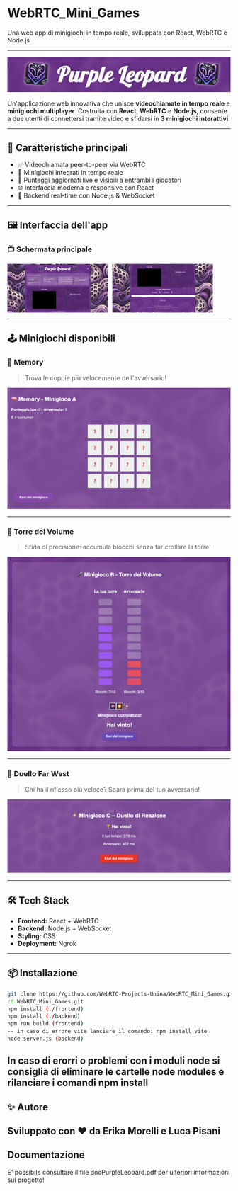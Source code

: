 # WebRTC_Mini_Games
Una web app di minigiochi in tempo reale, sviluppata con React, WebRTC e Node.js

---

![Logo](./assets/logo.png)

Un'applicazione web innovativa che unisce **videochiamate in tempo reale** e **minigiochi multiplayer**. Costruita con **React**, **WebRTC** e **Node.js**, consente a due utenti di connettersi tramite video e sfidarsi in **3 minigiochi interattivi**.

---

## 🚀 Caratteristiche principali

- ✅ Videochiamata peer-to-peer via WebRTC
- 🎲 Minigiochi integrati in tempo reale
- 🧠 Punteggi aggiornati live e visibili a entrambi i giocatori
- 🌐 Interfaccia moderna e responsive con React
- 🧩 Backend real-time con Node.js & WebSocket

---

## 🖼️ Interfaccia dell'app

### 📺 Schermata principale

<div style="display: flex; gap: 10px;">
  <img src="./assets/schermata1.png" alt="Home screen 1" width="45%"/>
  <img src="./assets/schermata2.png" alt="Home screen 2" width="45%"/>
</div>

---

## 🕹️ Minigiochi disponibili

### 🧠 Memory

> Trova le coppie più velocemente dell'avversario!

![Memory](./assets/minigioco-memory.png)

---

### 🗼 Torre del Volume

> Sfida di precisione: accumula blocchi senza far crollare la torre!

![Torre del Volume](./assets/minigioco-torre.png)

---

### 🤠 Duello Far West

> Chi ha il riflesso più veloce? Spara prima del tuo avversario!

![Duello Far West](./assets/minigioco-duello.png)

---

## 🛠️ Tech Stack

- **Frontend:** React + WebRTC
- **Backend:** Node.js + WebSocket
- **Styling:** CSS
- **Deployment:** Ngrok

---

## 📦 Installazione

```bash
git clone https://github.com/WebRTC-Projects-Unina/WebRTC_Mini_Games.git
cd WebRTC_Mini_Games.git
npm install (./frontend)
npm install (./backend)
npm run build (frontend)
-- in caso di errore vite lanciare il comando: npm install vite
node server.js (backend)
```

In caso di erorri o problemi con i moduli node si consiglia di eliminare le cartelle node modules e rilanciare i comandi npm install
---

## ✨ Autore

Sviluppato con ❤️ da Erika Morelli e Luca Pisani
---

## Documentazione
E' possibile consultare il file docPurpleLeopard.pdf per ulteriori informazioni sul progetto!
